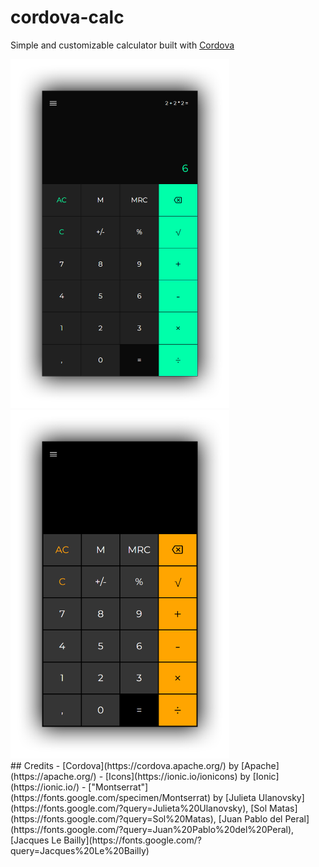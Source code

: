 # cordova-calc
Simple and customizable calculator built with [Cordova](https://cordova.apache.org/)<br>
<div>
    <img src="https://raw.githubusercontent.com/KD3n1z/kd3n1z-com/main/cordova-calc-screenshot.png" width="350">
    <img src="https://raw.githubusercontent.com/KD3n1z/kd3n1z-com/main/cordova-calc-orange-screenshot.png" width="350">
</div>
## Credits
- [Cordova](https://cordova.apache.org/) by [Apache](https://apache.org/)
- [Icons](https://ionic.io/ionicons) by [Ionic](https://ionic.io/)
- ["Montserrat"](https://fonts.google.com/specimen/Montserrat) by [Julieta Ulanovsky](https://fonts.google.com/?query=Julieta%20Ulanovsky), [Sol Matas](https://fonts.google.com/?query=Sol%20Matas), [Juan Pablo del Peral](https://fonts.google.com/?query=Juan%20Pablo%20del%20Peral), [Jacques Le Bailly](https://fonts.google.com/?query=Jacques%20Le%20Bailly)
